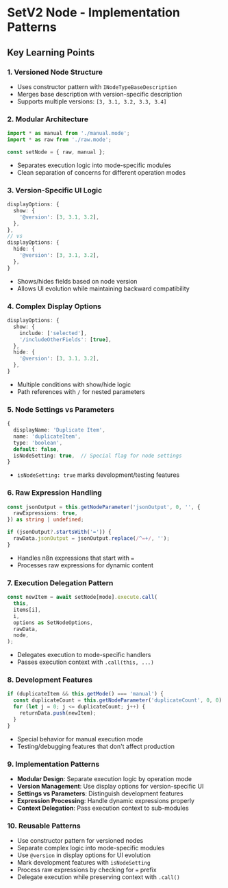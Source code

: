 # SetV2 Node - Implementation Patterns

## Key Learning Points

### 1. Versioned Node Structure
- Uses constructor pattern with `INodeTypeBaseDescription`
- Merges base description with version-specific description
- Supports multiple versions: `[3, 3.1, 3.2, 3.3, 3.4]`

### 2. Modular Architecture
```typescript
import * as manual from './manual.mode';
import * as raw from './raw.mode';

const setNode = { raw, manual };
```
- Separates execution logic into mode-specific modules
- Clean separation of concerns for different operation modes

### 3. Version-Specific UI Logic
```typescript
displayOptions: {
  show: {
    '@version': [3, 3.1, 3.2],
  },
},
// vs
displayOptions: {
  hide: {
    '@version': [3, 3.1, 3.2],
  },
}
```
- Shows/hides fields based on node version
- Allows UI evolution while maintaining backward compatibility

### 4. Complex Display Options
```typescript
displayOptions: {
  show: {
    include: ['selected'],
    '/includeOtherFields': [true],
  },
  hide: {
    '@version': [3, 3.1, 3.2],
  },
}
```
- Multiple conditions with show/hide logic
- Path references with `/` for nested parameters

### 5. Node Settings vs Parameters
```typescript
{
  displayName: 'Duplicate Item',
  name: 'duplicateItem',
  type: 'boolean',
  default: false,
  isNodeSetting: true,  // Special flag for node settings
}
```
- `isNodeSetting: true` marks development/testing features

### 6. Raw Expression Handling
```typescript
const jsonOutput = this.getNodeParameter('jsonOutput', 0, '', {
  rawExpressions: true,
}) as string | undefined;

if (jsonOutput?.startsWith('=')) {
  rawData.jsonOutput = jsonOutput.replace(/^=+/, '');
}
```
- Handles n8n expressions that start with `=`
- Processes raw expressions for dynamic content

### 7. Execution Delegation Pattern
```typescript
const newItem = await setNode[mode].execute.call(
  this,
  items[i],
  i,
  options as SetNodeOptions,
  rawData,
  node,
);
```
- Delegates execution to mode-specific handlers
- Passes execution context with `.call(this, ...)`

### 8. Development Features
```typescript
if (duplicateItem && this.getMode() === 'manual') {
  const duplicateCount = this.getNodeParameter('duplicateCount', 0, 0) as number;
  for (let j = 0; j <= duplicateCount; j++) {
    returnData.push(newItem);
  }
}
```
- Special behavior for manual execution mode
- Testing/debugging features that don't affect production

### 9. Implementation Patterns
- **Modular Design**: Separate execution logic by operation mode
- **Version Management**: Use display options for version-specific UI
- **Settings vs Parameters**: Distinguish development features
- **Expression Processing**: Handle dynamic expressions properly
- **Context Delegation**: Pass execution context to sub-modules

### 10. Reusable Patterns
- Use constructor pattern for versioned nodes
- Separate complex logic into mode-specific modules
- Use `@version` in display options for UI evolution
- Mark development features with `isNodeSetting`
- Process raw expressions by checking for `=` prefix
- Delegate execution while preserving context with `.call()`
